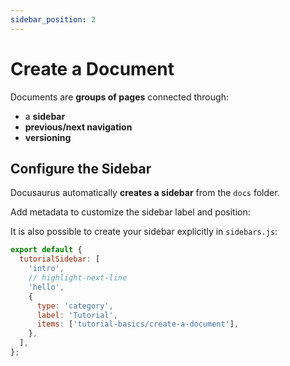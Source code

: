 ```yaml
---
sidebar_position: 2
---
```


# Create a Document

Documents are **groups of pages** connected through:

- a **sidebar**
- **previous/next navigation**
- **versioning**

## Configure the Sidebar

Docusaurus automatically **creates a sidebar** from the `docs` folder.

Add metadata to customize the sidebar label and position:

It is also possible to create your sidebar explicitly in `sidebars.js`:

```js title="sidebars.js"
export default {
  tutorialSidebar: [
    'intro',
    // highlight-next-line
    'hello',
    {
      type: 'category',
      label: 'Tutorial',
      items: ['tutorial-basics/create-a-document'],
    },
  ],
};
```
